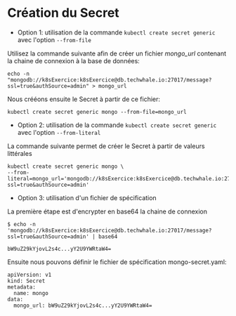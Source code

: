# Création du Secret

- Option 1: utilisation de la commande `kubectl create secret generic` avec l'option `--from-file`

Utilisez la commande suivante afin de créer un fichier *mongo_url* contenant la chaine de connexion à la base de données:

```
echo -n "mongodb://k8sExercice:k8sExercice@db.techwhale.io:27017/message?ssl=true&authSource=admin" > mongo_url
```

Nous crééons ensuite le Secret à partir de ce fichier:

```
kubectl create secret generic mongo --from-file=mongo_url
```

- Option 2: utilisation de la commande `kubectl create secret generic` avec l'option `--from-literal`

La commande suivante permet de créer le Secret à partir de valeurs littérales

```
kubectl create secret generic mongo \
--from-literal=mongo_url='mongodb://k8sExercice:k8sExercice@db.techwhale.io:27017/message?ssl=true&authSource=admin'
```

- Option 3: utilisation d'un fichier de spécification

La première étape est d'encrypter en base64 la chaine de connexion

```
$ echo -n 'mongodb://k8sExercice:k8sExercice@db.techwhale.io:27017/message?ssl=true&authSource=admin' | base64

bW9uZ29kYjovL2s4c...yY2U9YWRtaW4=
```

Ensuite nous pouvons définir le fichier de spécification mongo-secret.yaml:

```
apiVersion: v1
kind: Secret
metadata:
  name: mongo
data:
  mongo_url: bW9uZ29kYjovL2s4c...yY2U9YWRtaW4=
```